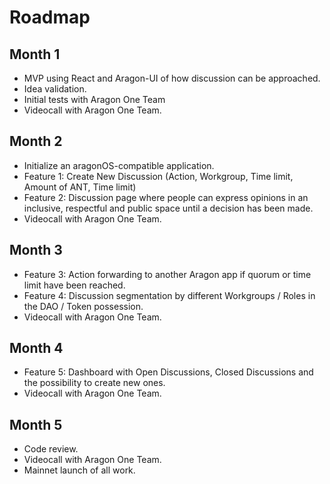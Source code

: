 # Roadmap

## Month 1
- MVP using React and Aragon-UI of how discussion can be approached.
- Idea validation.
- Initial tests with Aragon One Team
- Videocall with Aragon One Team.

## Month 2
- Initialize an aragonOS-compatible application.
- Feature 1: Create New Discussion (Action, Workgroup, Time limit, Amount of ANT, Time limit)
- Feature 2: Discussion page where people can express opinions in an inclusive, respectful and public space until a decision has been made.
- Videocall with Aragon One Team.

## Month 3
- Feature 3: Action forwarding to another Aragon app if quorum or time limit have been reached.
- Feature 4: Discussion segmentation by different Workgroups / Roles in the DAO / Token possession.
- Videocall with Aragon One Team.

## Month 4
- Feature 5: Dashboard with Open Discussions, Closed Discussions and the possibility to create new ones.
- Videocall with Aragon One Team.

## Month 5
- Code review.
- Videocall with Aragon One Team.
- Mainnet launch of all work.
